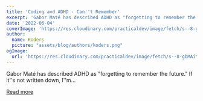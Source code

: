 ```yaml
---
title: 'Coding and ADHD - Can''t Remember'
excerpt: 'Gabor Maté has described ADHD as "forgetting to remember the future." If it''s not written down, I''m...'
date: '2022-06-04'
coverImage: 'https://res.cloudinary.com/practicaldev/image/fetch/s--8-gbMAiY--/c_imagga_scale,f_auto,fl_progressive,h_420,q_auto,w_1000/https://dev-to-uploads.s3.amazonaws.com/uploads/articles/tj20uk5pei0w802alo14.png'
author:
  name: Koders
  picture: "assets/blog/authors/koders.png"
ogImage:
  url: 'https://res.cloudinary.com/practicaldev/image/fetch/s--8-gbMAiY--/c_imagga_scale,f_auto,fl_progressive,h_420,q_auto,w_1000/https://dev-to-uploads.s3.amazonaws.com/uploads/articles/tj20uk5pei0w802alo14.png'
---
```


Gabor Maté has described ADHD as "forgetting to remember the future." If it''s not written down, I''m...

[Read more](https://dev.to/abbeyperini/coding-and-adhd-cant-remember-30b4)
